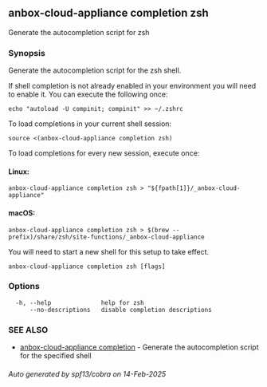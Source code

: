 ## anbox-cloud-appliance completion zsh

Generate the autocompletion script for zsh

### Synopsis

Generate the autocompletion script for the zsh shell.

If shell completion is not already enabled in your environment you will need
to enable it.  You can execute the following once:

	echo "autoload -U compinit; compinit" >> ~/.zshrc

To load completions in your current shell session:

	source <(anbox-cloud-appliance completion zsh)

To load completions for every new session, execute once:

#### Linux:

	anbox-cloud-appliance completion zsh > "${fpath[1]}/_anbox-cloud-appliance"

#### macOS:

	anbox-cloud-appliance completion zsh > $(brew --prefix)/share/zsh/site-functions/_anbox-cloud-appliance

You will need to start a new shell for this setup to take effect.


```
anbox-cloud-appliance completion zsh [flags]
```

### Options

```
  -h, --help              help for zsh
      --no-descriptions   disable completion descriptions
```

### SEE ALSO

* [anbox-cloud-appliance completion](anbox-cloud-appliance_completion.md)	 - Generate the autocompletion script for the specified shell

###### Auto generated by spf13/cobra on 14-Feb-2025
